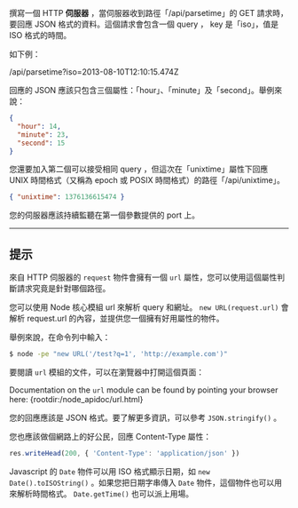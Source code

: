 撰寫一個 HTTP **伺服器** ，當伺服器收到路徑「/api/parsetime」的 GET 請求時，要回應 JSON 格式的資料。這個請求會包含一個 query ， key 是「iso」，值是 ISO 格式的時間。

如下例：

  /api/parsetime?iso=2013-08-10T12:10:15.474Z

回應的 JSON 應該只包含三個屬性：「hour」、「minute」及「second」。舉例來說：

```json
{
  "hour": 14,
  "minute": 23,
  "second": 15
}
```

您還要加入第二個可以接受相同 query ，但這次在「unixtime」屬性下回應 UNIX 時間格式（又稱為 epoch 或 POSIX 時間格式）的路徑「/api/unixtime」。

```json
{ "unixtime": 1376136615474 }
```

您的伺服器應該持續監聽在第一個參數提供的 port 上。

----------------------------------------------------------------------
## 提示

來自 HTTP 伺服器的 `request` 物件會擁有一個 `url` 屬性，您可以使用這個屬性判斷請求究竟是針對哪個路徑。

您可以使用 Node 核心模組 url 來解析 query 和網址。 `new URL(request.url)` 會解析 request.url 的內容，並提供您一個擁有好用屬性的物件。

舉例來說，在命令列中輸入：

```sh
$ node -pe "new URL('/test?q=1', 'http://example.com')"
```

要閱讀 `url` 模組的文件，可以在瀏覽器中打開這個頁面：

Documentation on the `url` module can be found by pointing your browser here:
  {rootdir:/node_apidoc/url.html}

您的回應應該是 JSON 格式。要了解更多資訊，可以參考 `JSON.stringify()` 。

您也應該做個網路上的好公民，回應 Content-Type 屬性：

```js
res.writeHead(200, { 'Content-Type': 'application/json' })
```

Javascript 的 `Date` 物件可以用 ISO 格式顯示日期，如 `new Date().toISOString()` 。如果您把日期字串傳入 `Date` 物件，這個物件也可以用來解析時間格式。 `Date.getTime()` 也可以派上用場。
